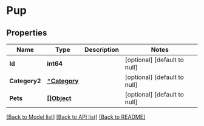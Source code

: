 # Pup

## Properties
Name | Type | Description | Notes
------------ | ------------- | ------------- | -------------
**Id** | **int64** |  | [optional] [default to null]
**Category2** | [***Category**](Category.md) |  | [optional] [default to null]
**Pets** | [**[]Object**](.md) |  | [optional] [default to null]

[[Back to Model list]](../README.md#documentation-for-models) [[Back to API list]](../README.md#documentation-for-api-endpoints) [[Back to README]](../README.md)

